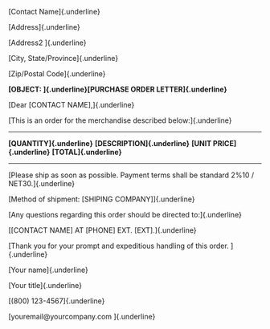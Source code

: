 [Contact Name]{.underline}

[Address]{.underline}

[Address2 ]{.underline}

[City, State/Province]{.underline}

[Zip/Postal Code]{.underline}

**[OBJECT: ]{.underline}[PURCHASE ORDER LETTER]{.underline}**

[Dear \[CONTACT NAME\],]{.underline}

[This is an order for the merchandise described below:]{.underline}

  ---------------------------- ------------------------------- ------------------------------ -------------------------
  **[QUANTITY]{.underline}**   **[DESCRIPTION]{.underline}**   **[UNIT PRICE]{.underline}**   **[TOTAL]{.underline}**
                                                                                              
                                                                                              
                                                                                              
                                                                                              
                                                                                              
  ---------------------------- ------------------------------- ------------------------------ -------------------------

[Please ship as soon as possible. Payment terms shall be standard 2%10 /
NET30.]{.underline}

[Method of shipment: \[SHIPING COMPANY\]]{.underline}

[Any questions regarding this order should be directed to:]{.underline}

[\[CONTACT NAME\] AT \[PHONE\] EXT. \[EXT\].]{.underline}

[Thank you for your prompt and expeditious handling of this order.
]{.underline}

[Your name]{.underline}

[Your title]{.underline}

[(800) 123-4567]{.underline}

[youremail\@yourcompany.com ]{.underline}
